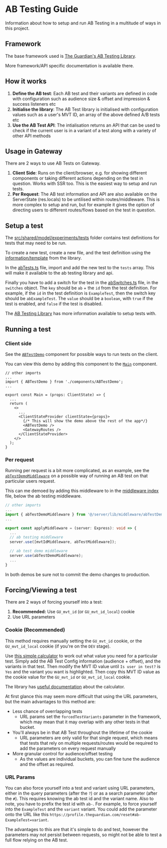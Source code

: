 # AB Testing Guide

Information about how to setup and run AB Testing in a multitude of ways in this project.

## Framework

The base framework used is [The Guardian's AB Testing Library](https://github.com/guardian/ab-testing).

More framework/API specific documentation is available there.

## How it works

1. **Define the AB test**: Each AB test and their variants are defined in code with configuration such as audience size & offset and impression & success listeners etc
2. **Initialise the library**: The AB Test library is initialised with configuration values such as a user's MVT ID, an array of the above defined A/B tests etc
3. **Use the AB Test API**: The intialisation returns an API that can be used to check if the current user is in a variant of a test along with a variety of other API methods

## Usage in Gateway

There are 2 ways to use AB Tests on Gateway.

1. **Client Side**: Runs on the client/browser, e.g. for showing different components or taking different actions depending on the test in question. Works with SSR too. This is the easiest way to setup and run tests.
2. **Per Request**: The AB test information and API are also available on the ServerState (res.locals) to be untilised within routes/middleware. This is more complex to setup and run, but for example it gives the option of directing users to different routes/flows based on the test in question. 

## Setup a test

The [src/shared/model/experiments/tests](../src/shared/model/experiments/tests) folder contains test definitions for tests that may need to be run.

To create a new test, create a new file, and the test definition using the [information/template](https://github.com/guardian/ab-testing#ab-test-definition) from the library.

In the [abTests.ts](../src/shared/model/experiments/abTests.ts) file, import and add the new test to the `tests` array. This will make it available to the ab testing library and api.

Finally you have to add a switch for the test in the [abSwitches.ts](../src/shared/model/experiments/abSwitches.ts) file, in the `switches` object. The `key` should be `ab` + the `id` from the test definition. For example, if the `id` in the test definition is `ExampleTest`, then the switch key should be `abExampleTest`. The `value` should be a `boolean`, with `true` if the test is enabled, and `false` if the test is disabled.

The [AB Testing Library](https://github.com/guardian/ab-testing) has more information available to setup tests with.

## Running a test

### Client side

See the [`ABTestDemo`](../src/client/components/ABTestDemo.tsx) component for possible ways to run tests on the client.

You can view this demo by adding this component to the [`Main`](../src/client/main.tsx) component.

```tsx
// other imports
...
import { ABTestDemo } from './components/ABTestDemo';
...

export const Main = (props: ClientState) => {
  ...
  return (
    <>
      ...
      <ClientStateProvider clientState={props}>
        {/* This will show the demo above the rest of the app*/}
        <ABTestDemo />
        <GatewayRoutes />
      </ClientStateProvider>
    </>
  );
}
```

### Per request

Running per request is a bit more complicated, as an example, see the [`abTestDemoMiddleware`](../src/server/lib/middleware/abTestDemo.ts) on a possible way of running an AB test on that particular users request.

This can me demoed by adding this middleware to in the [middleware index](../src/server/lib/middleware/index.ts) file, below the ab testing middleware.

```ts
// other imports
...
import { abTestDemoMiddleware } from '@/server/lib/middleware/abTestDemo';
...

export const applyMiddleware = (server: Express): void => {
  ...
  // ab testing middleware
  server.use([mvtIdMiddleware, abTestMiddleware]);

  // ab test demo middleware
  server.use(abTestDemoMiddleware);
  ...
}
```

In both demos be sure not to commit the demo changes to production.

## Forcing/Viewing a test

There are 2 ways of forcing yourself into a test:

1. **Recommended:** Use `GU_mvt_id` (or `GU_mvt_id_local`) cookie
2. Use URL parameters

### Cookie (Recommended)

This method requires manually setting the `GU_mvt_id` cookie, or the `GU_mvt_id_local` cookie (if you're on the `DEV` stage).

Use [this simple calculator](https://ab-tests.netlify.app/) to work out what value you need for a particular test. Simply add the AB Test Config information (audience + offset), and the variants in that test. Then modify the MVT ID value until `Is user in test?` is `Yes` and the variant you want is highlighted. Then copy this MVT ID value as the cookie value for the `GU_mvt_id` or `GU_mvt_id_local` cookie.

The library has [useful documentation](https://github.com/guardian/ab-testing#mvtid-calculator) about the calculator.

At first glance this may seem more difficult that using the URL parameters, but the main advantages to this method are:

- Less chance of overrlapping tests
  - URL params set the `forcedTestVariants` parameter in the framework, which may mean that it may overlap with any other tests in that bucket.
- You'll always be in that AB Test throughout the lifetime of the cookie
  - URL parameters are only valid for that single request, which means that tests that rely on multiple requests/routes would be required to add the parameters on every request manually
- More granular control for audience/offset testing
  - As the values are individual buckets, you can fine tune the audience and the offset as required.

### URL Params

You can also force yourself into a test and variant using URL parameters, either in the query parameters (after the `?`) or as a search parameter (after the `#`). This requires knowing the ab test id and the variant name. Also to note, you have to prefix the test id with `ab-`. For example, to force yourself into the `ExampleTest` and the `variant` variant. You could add the parameter onto the URL like this `https://profile.theguardian.com/reset#ab-ExampleTest=variant`.

The advantages to this are that it's simple to do and test, however the parameters may not persist between requests, so might not be able to test a full flow relying on the AB test.
